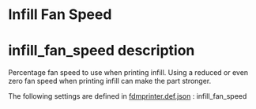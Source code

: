 # Infill Fan Speed


# infill_fan_speed description
Percentage fan speed to use when printing infill. Using a reduced or even zero fan speed when printing infill can make the part stronger.


The following settings are defined in [fdmprinter.def.json](https://github.com/smartavionics/Cura/blob/mb-master/resources/definitions/fdmprinter.def.json) : infill_fan_speed